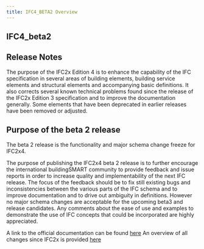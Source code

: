 ```yaml
---
title: IFC4_BETA2 Overview
---
```


## IFC4_beta2

## Release Notes
The purpose of the IFC2x Edition 4 is to enhance the capability of the IFC specification in several areas of building elements, building service elements and structural elements and accompanying basic definitions. It also corrects several known technical problems found since the release of the IFC2x Edition 3 specification and to improve the documentation generally. Some elements that have been deprecated in earlier releases have been removed or adjusted.

## Purpose of the beta 2 release
The beta 2 release is the functionality and major schema change freeze for IFC2x4.

The purpose of publishing the IFC2x4 beta 2 release is to further encourage the international buildingSMART community to provide feedback and issue reports in order to increase quality and implementability of the next IFC release. The focus of the feedback should be to fix still existing bugs and inconsistencies between the various parts of the IFC schema and to improve documentation and to drive out ambiguity in definitions. However no major schema changes are acceptable for the upcoming beta3 and release candidates. Any comments about the ease of use and examples to demonstrate the use of IFC concepts that could be incorporated are highly appreciated.

A link to the official documentation can be found <a href="/docs/reference/schema/history/ifc2x3-tc1/ifc2x-Add1/ifc2x-Add1.md">here</a>
An overview of all changes since IFC2x is provided <a href="/docs/reference/schema/history/ifc2x3-tc1/ifc2x-Add1/change-log.md">here</a>